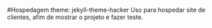 #Hospedagem
theme: jekyll-theme-hacker
Uso para hospedar site de clientes, afim de mostrar o projeto e fazer teste. 
